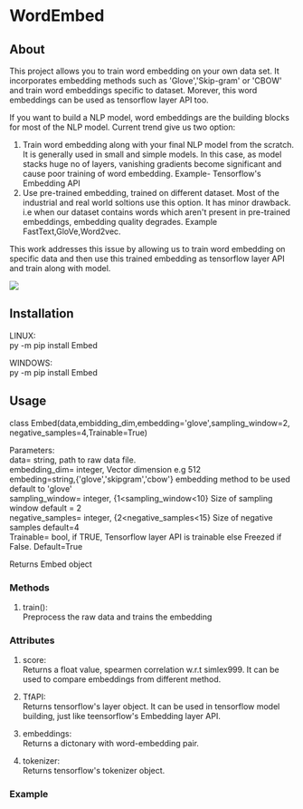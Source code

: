 # WordEmbed

## About 
This project allows you to train word embedding on your own data set. It incorporates embedding methods such as 'Glove','Skip-gram' or 'CBOW' and train word embeddings specific to dataset. Morever, this word embeddings can be used as tensorflow layer API too.  

If you want to build a NLP model, word embeddings are the building blocks for most of the NLP model. Current trend give us two option:  
1. Train word embedding along with your final NLP model from the scratch. It is generally used in small and simple models. In this case, as model stacks huge no of layers, vanishing gradients become significant and cause poor training of word embedding.  Example- Tensorflow's Embedding API   
2. Use pre-trained embedding, trained on different dataset. Most of the industrial and real world soltions use this option. It has minor drawback. i.e when our dataset contains words which aren't present in pre-trained embeddings, embedding quality degrades.  Example FastText,GloVe,Word2vec.  

This work addresses this issue by allowing us to train word embedding on specific data and then use this trained embedding as tensorflow layer API and train along with model.   

  
  
  



![](embedding.gif)  

 


## Installation  

LINUX:  
py -m pip install Embed  

WINDOWS:  
py -m pip install Embed  

## Usage  

class Embed(data,embidding_dim,embedding='glove',sampling_window=2, negative_samples=4,Trainable=True)  

Parameters:  
data= string, path to raw data file.  
embedding_dim= integer, Vector dimension e.g 512  
embeding=string,{'glove','skipgram','cbow'} embedding method to be used default to 'glove'  
sampling_window= integer, {1<sampling_window<10} Size of sampling window default = 2  
negative_samples= integer, {2<negative_samples<15} Size of negative samples default=4  
Trainable= bool, if TRUE, Tensorflow layer API is trainable else Freezed if False. Default=True  

Returns Embed object  

### Methods  

1. train():  
    Preprocess the raw data and trains the embedding  

### Attributes  

1. score:  
   Returns a float value, spearmen correlation w.r.t simlex999. It can be used to compare embeddings from different method.  
   
2. TfAPI:  
   Returns tensorflow's layer object. It can be used in tensorflow model building, just like teensorflow's Embedding layer API.  
   
3. embeddings:  
   Returns a dictonary with word-embedding pair.  
   
4. tokenizer:  
   Returns tensorflow's tokenizer object.  
   
### Example








